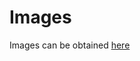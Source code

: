 # Images

Images can be obtained [here](https://www.kaggle.com/code/wilderchoquecruz/proyecto-ia-inf-354/notebook)